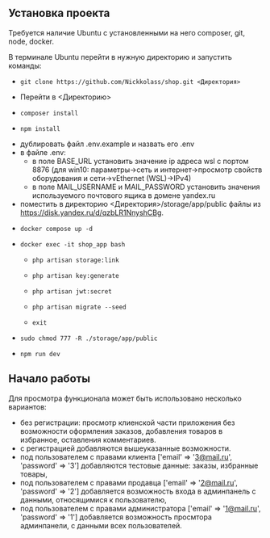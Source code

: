 ## Установка проекта
Требуется наличие Ubuntu с установленными на него composer, git, node, docker.

В терминале Ubuntu перейти в нужную директорию и запустить команды:
-     git clone https://github.com/Nickkolass/shop.git <Директория>
- Перейти в <Директорию>
-     composer install
-     npm install
- дублировать файл .env.example и назвать его .env
- в файле .env:
  -  в поле BASE_URL установить значение ip адреса wsl с портом 8876 (для win10: параметры->сеть и интернет->просмотр свойств оборудования и сети->vEthernet (WSL)->IPv4)
  -  в поле MAIL_USERNAME и MAIL_PASSWORD установить значения используемого почтового ящика в домене yandex.ru
- поместить в директорию <Директория>/storage/app/public файлы из https://disk.yandex.ru/d/qzbLR1NnyshCBg.
-     docker compose up -d
-     docker exec -it shop_app bash
  -     php artisan storage:link
  -     php artisan key:generate
  -     php artisan jwt:secret
  -     php artisan migrate --seed
  -     exit
-     sudo chmod 777 -R ./storage/app/public
-     npm run dev

## Начало работы

Для просмотра функционала может быть использовано несколько вариантов:
- без регистрации: просмотр клиенской части приложения без возможности оформления заказов, добавления товаров в избранное, оставления комментариев.
- с регистрацией добавляются вышеуказанные возможности.
- под пользователем с правами клиента ['email' => '3@mail.ru', 'password' => '3'] добавляются тестовые данные: заказы, избранные товары, 
- под пользователем с правами продавца ['email' => '2@mail.ru', 'password' => '2'] добавляется возможность входа в админпанель с данными, относящимися к пользователю, 
- под пользователем с правами администратора ['email' => '1@mail.ru', 'password' => '1'] добавляется возможность просмтора админпанели, с данными всех пользователей.

